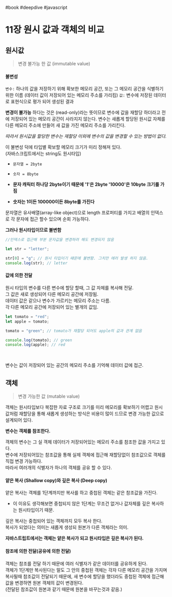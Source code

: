 #book #deepdive #javascript
# 11장 원시 값과 객체의 비교

## 원시값

> 변경 불가능 한 값 (immutable value)

#### 불변성

`변수:` 하나의 값을 저장하기 위해 확보한 메모리 공간, 또는 그 메모리 공간을 식별하기 위한 이름
(데이터 값이 저장되어 있는 메모리 주소를 가리킴)
`값:` 변수에 저장된 데이터로 표현식으로 평가 되어 생성된 결과

**변경이 불가능** 하다는 것은 (read-only)라는 뜻이므로 변수에 값을 재할당 하더라고 전에 저장되어 있는 메모리 공간이 사라지지 않는다. 변수는 새롭게 할당된 원시값 자체를 다른 메모리 주소에 만들어 새 값을 가진 메모리 주소를 가리킨다.

_따라서 원시값을 할당한 변수는 재할당 이외에 변수의 값을 변경할 수 있는 방법이 없다._

이 불변성 덕에 타입별 확보할 메모리 크기가 미리 정해져 있다.
<br>
(자바스크립트에서는 string도 원시타입)

- `문자열 = 2byte`
- `숫자 = 8byte`

- **문자 캐릭터 하나당 2byte이기 때문에 '1'은 2byte '10000'은 10byte 크기를 가짐**
- **숫자는 1이든 100000이든 8byte를 가진다**

문자열은 유사배열(array-like object)으로 length 프로퍼티를 가지고 배열의 인덱스로 각 문자에 접근 할수 있으며 순회 가능하다. <br>

**그러나 원시타입이므로 불변함**

```js
//인덱스로 접근해 부분 문자값을 변경하려 해도 변경되지 않음

let str = "letter";

str[0] = "g"; // 원시 타입이기 떄문에 불변함. 그치만 에러 발생 하지 않음.
console.log(str); // letter
```

#### 값에 의한 전달

원시 타입의 변수를 다른 변수에 할당 할때, 그 값 자체를 복사해 전달. <br>
그 값은 새로 생성되어 다른 메모리 공간에 저장됨. <br>
데이터 값은 같으나 변수가 가르키는 메모리 주소는 다름. <br>
각 다른 메모리 공간에 저장되어 있는 별개의 값임. <br>

```js
let tomato = "red";
let apple = tomato;

tomato = "green"; // tomato가 재할당 되어도 apple의 값과 관계 없음

console.log(tomato); // green
console.log(apple); // red
```

<br>

변수는 값이 저장되어 있는 공간의 메모리 주소를 기억해 데이터 값에 접근.

## 객체

> 변경 가능한 값 (mutable value)

객체는 원시타입보다 복잡한 자료 구조로 크기를 미리 메모리를 확보하기 어렵고 원시 값처럼 재할당을 통해 새롭게 생성하는 방식은 비용이 많이 드므로 변경 가능한 값으로 설계되어 있다.

**변수는 객체를 참조한다.**

객체의 변수는 그 실 객체 데이터가 저장되어있는 메모리 주소를 참조한 값을 가지고 있다.<br>
변수에 저장되어있는 참조값을 통해 실제 객체에 접근해 재할당없이 참조값으로 객체를 직접 변경 가능하다. <br>
따라서 여러개의 식별자가 하나의 객체를 공유 할 수 있다. <br>

#### 얕은 복사 (Shallow copy)와 깊은 복사 (Deep copy)

얕은 복사는 객체를 1단계까지만 복사를 하고 중첩된 객체는 같은 참조값을 가진다.<br>

- 이 이유도 생각해보면 중첩되지 않은 1단계는 무조건 없거나 값자체를 깊은 복사하는 원시타입이기 때문. <br>

깊은 복사는 중첩되어 있는 객체까지 모두 복사 한다.<br>
복사가 되었다는 의미는 새롭게 생성되 원본가 다른 객체라는 의미.

**자바스트립트에서는 객체는 얕은 복사가 되고 원시타입은 깊은 복사가 된다.**

#### 참조에 의한 전달(공유에 의한 전달)

객체는 참조를 전달 하기 때문에 여러 식별자가 같은 데이터를 공유하게 된다.<br>
객체가 1단계만 복사된다는 말도 그 안의 중첩된 객체는 각자 다른 메모리 공간을 가지며 복사될때 참조값이 전달되기 때문에, 새 변수에 할당을 했더라도 중첩된 객체에 접근해 값을 변경하면 원본 객체의 값이 변경된다. <br>
(전달된 참조값이 원본과 같기 때문에 원본을 바꾸는것과 같음.)
